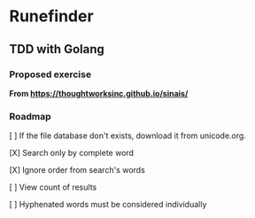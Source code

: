 # Runefinder

## TDD with Golang

### Proposed exercise 

**From https://thoughtworksinc.github.io/sinais/**


### Roadmap

[ ] If the file database don't exists, download it from unicode.org.

[X] Search only by complete word

[X] Ignore order from search's words

[ ] View count of results

[ ] Hyphenated words must be considered individually
